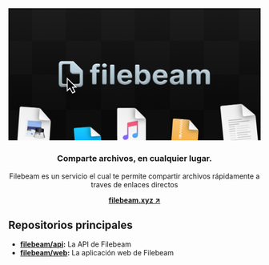 <div align="center">
    <img src="banner.png" title="Filebeam" alt="Filebeam">
    <h3 align="center">
        Comparte archivos, en cualquier lugar.
    </h3>
    <p align="center">
        Filebeam es un servicio el cual te permite compartir archivos
        rápidamente a traves de enlaces directos
    </p>
    <a href="https://filebeam.xyz">
        <strong>
            filebeam.xyz ↗
        </strong>
    </a>
</div>

## Repositorios principales

- **[filebeam/api](https://github.com/filebeam/api):** La API de Filebeam
- **[filebeam/web](https://github.com/filebeam/web):** La aplicación web de
  Filebeam